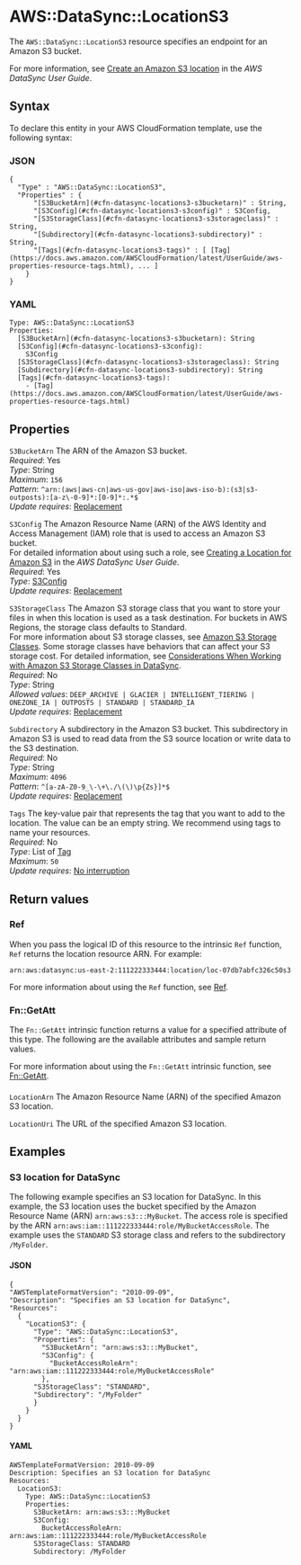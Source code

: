 # AWS::DataSync::LocationS3<a name="aws-resource-datasync-locations3"></a>

The `AWS::DataSync::LocationS3` resource specifies an endpoint for an Amazon S3 bucket\.

For more information, see [Create an Amazon S3 location](https://docs.aws.amazon.com/datasync/latest/userguide/create-locations-cli.html#create-location-s3-cli) in the *AWS DataSync User Guide*\.

## Syntax<a name="aws-resource-datasync-locations3-syntax"></a>

To declare this entity in your AWS CloudFormation template, use the following syntax:

### JSON<a name="aws-resource-datasync-locations3-syntax.json"></a>

```
{
  "Type" : "AWS::DataSync::LocationS3",
  "Properties" : {
      "[S3BucketArn](#cfn-datasync-locations3-s3bucketarn)" : String,
      "[S3Config](#cfn-datasync-locations3-s3config)" : S3Config,
      "[S3StorageClass](#cfn-datasync-locations3-s3storageclass)" : String,
      "[Subdirectory](#cfn-datasync-locations3-subdirectory)" : String,
      "[Tags](#cfn-datasync-locations3-tags)" : [ [Tag](https://docs.aws.amazon.com/AWSCloudFormation/latest/UserGuide/aws-properties-resource-tags.html), ... ]
    }
}
```

### YAML<a name="aws-resource-datasync-locations3-syntax.yaml"></a>

```
Type: AWS::DataSync::LocationS3
Properties: 
  [S3BucketArn](#cfn-datasync-locations3-s3bucketarn): String
  [S3Config](#cfn-datasync-locations3-s3config): 
    S3Config
  [S3StorageClass](#cfn-datasync-locations3-s3storageclass): String
  [Subdirectory](#cfn-datasync-locations3-subdirectory): String
  [Tags](#cfn-datasync-locations3-tags): 
    - [Tag](https://docs.aws.amazon.com/AWSCloudFormation/latest/UserGuide/aws-properties-resource-tags.html)
```

## Properties<a name="aws-resource-datasync-locations3-properties"></a>

`S3BucketArn`  <a name="cfn-datasync-locations3-s3bucketarn"></a>
The ARN of the Amazon S3 bucket\.  
*Required*: Yes  
*Type*: String  
*Maximum*: `156`  
*Pattern*: `^arn:(aws|aws-cn|aws-us-gov|aws-iso|aws-iso-b):(s3|s3-outposts):[a-z\-0-9]*:[0-9]*:.*$`  
*Update requires*: [Replacement](https://docs.aws.amazon.com/AWSCloudFormation/latest/UserGuide/using-cfn-updating-stacks-update-behaviors.html#update-replacement)

`S3Config`  <a name="cfn-datasync-locations3-s3config"></a>
The Amazon Resource Name \(ARN\) of the AWS Identity and Access Management \(IAM\) role that is used to access an Amazon S3 bucket\.  
For detailed information about using such a role, see [Creating a Location for Amazon S3](https://docs.aws.amazon.com/datasync/latest/userguide/working-with-locations.html#create-s3-location) in the *AWS DataSync User Guide*\.  
*Required*: Yes  
*Type*: [S3Config](aws-properties-datasync-locations3-s3config.md)  
*Update requires*: [Replacement](https://docs.aws.amazon.com/AWSCloudFormation/latest/UserGuide/using-cfn-updating-stacks-update-behaviors.html#update-replacement)

`S3StorageClass`  <a name="cfn-datasync-locations3-s3storageclass"></a>
 The Amazon S3 storage class that you want to store your files in when this location is used as a task destination\. For buckets in AWS Regions, the storage class defaults to Standard\.   
For more information about S3 storage classes, see [Amazon S3 Storage Classes](http://aws.amazon.com/s3/storage-classes/)\. Some storage classes have behaviors that can affect your S3 storage cost\. For detailed information, see [Considerations When Working with Amazon S3 Storage Classes in DataSync](https://docs.aws.amazon.com/datasync/latest/userguide/create-s3-location.html#using-storage-classes)\.  
*Required*: No  
*Type*: String  
*Allowed values*: `DEEP_ARCHIVE | GLACIER | INTELLIGENT_TIERING | ONEZONE_IA | OUTPOSTS | STANDARD | STANDARD_IA`  
*Update requires*: [Replacement](https://docs.aws.amazon.com/AWSCloudFormation/latest/UserGuide/using-cfn-updating-stacks-update-behaviors.html#update-replacement)

`Subdirectory`  <a name="cfn-datasync-locations3-subdirectory"></a>
A subdirectory in the Amazon S3 bucket\. This subdirectory in Amazon S3 is used to read data from the S3 source location or write data to the S3 destination\.  
*Required*: No  
*Type*: String  
*Maximum*: `4096`  
*Pattern*: `^[a-zA-Z0-9_\-\+\./\(\)\p{Zs}]*$`  
*Update requires*: [Replacement](https://docs.aws.amazon.com/AWSCloudFormation/latest/UserGuide/using-cfn-updating-stacks-update-behaviors.html#update-replacement)

`Tags`  <a name="cfn-datasync-locations3-tags"></a>
The key\-value pair that represents the tag that you want to add to the location\. The value can be an empty string\. We recommend using tags to name your resources\.  
*Required*: No  
*Type*: List of [Tag](https://docs.aws.amazon.com/AWSCloudFormation/latest/UserGuide/aws-properties-resource-tags.html)  
*Maximum*: `50`  
*Update requires*: [No interruption](https://docs.aws.amazon.com/AWSCloudFormation/latest/UserGuide/using-cfn-updating-stacks-update-behaviors.html#update-no-interrupt)

## Return values<a name="aws-resource-datasync-locations3-return-values"></a>

### Ref<a name="aws-resource-datasync-locations3-return-values-ref"></a>

When you pass the logical ID of this resource to the intrinsic `Ref` function, `Ref` returns the location resource ARN\. For example:

`arn:aws:datasync:us-east-2:111222333444:location/loc-07db7abfc326c50s3`

For more information about using the `Ref` function, see [Ref](https://docs.aws.amazon.com/AWSCloudFormation/latest/UserGuide/intrinsic-function-reference-ref.html)\.

### Fn::GetAtt<a name="aws-resource-datasync-locations3-return-values-fn--getatt"></a>

The `Fn::GetAtt` intrinsic function returns a value for a specified attribute of this type\. The following are the available attributes and sample return values\.

For more information about using the `Fn::GetAtt` intrinsic function, see [Fn::GetAtt](https://docs.aws.amazon.com/AWSCloudFormation/latest/UserGuide/intrinsic-function-reference-getatt.html)\.

#### <a name="aws-resource-datasync-locations3-return-values-fn--getatt-fn--getatt"></a>

`LocationArn`  <a name="LocationArn-fn::getatt"></a>
The Amazon Resource Name \(ARN\) of the specified Amazon S3 location\.

`LocationUri`  <a name="LocationUri-fn::getatt"></a>
The URL of the specified Amazon S3 location\.

## Examples<a name="aws-resource-datasync-locations3--examples"></a>



### S3 location for DataSync<a name="aws-resource-datasync-locations3--examples--S3_location_for_DataSync"></a>

The following example specifies an S3 location for DataSync\. In this example, the S3 location uses the bucket specified by the Amazon Resource Name \(ARN\) `arn:aws:s3:::MyBucket`\. The access role is specified by the ARN `arn:aws:iam::111222333444:role/MyBucketAccessRole`\. The example uses the `STANDARD` S3 storage class and refers to the subdirectory `/MyFolder`\. 

#### JSON<a name="aws-resource-datasync-locations3--examples--S3_location_for_DataSync--json"></a>

```
{
"AWSTemplateFormatVersion": "2010-09-09",
"Description": "Specifies an S3 location for DataSync",
"Resources": 
  {
    "LocationS3": {
      "Type": "AWS::DataSync::LocationS3",
      "Properties": {
        "S3BucketArn": "arn:aws:s3:::MyBucket",
        "S3Config": {
          "BucketAccessRoleArn": "arn:aws:iam::111222333444:role/MyBucketAccessRole"
        },
      "S3StorageClass": "STANDARD",
      "Subdirectory": "/MyFolder"
      }
    }
  }     
}
```

#### YAML<a name="aws-resource-datasync-locations3--examples--S3_location_for_DataSync--yaml"></a>

```
AWSTemplateFormatVersion: 2010-09-09
Description: Specifies an S3 location for DataSync
Resources:
  LocationS3:
    Type: AWS::DataSync::LocationS3
    Properties: 
      S3BucketArn: arn:aws:s3:::MyBucket
      S3Config: 
        BucketAccessRoleArn: arn:aws:iam::111222333444:role/MyBucketAccessRole
      S3StorageClass: STANDARD
      Subdirectory: /MyFolder
```
